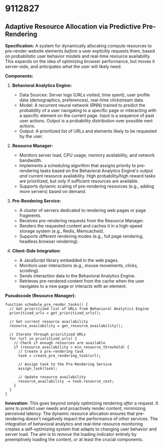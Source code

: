 # 9112827

## Adaptive Resource Allocation via Predictive Pre-Rendering

**Specification:** A system for dynamically allocating compute resources to pre-render website elements *before* a user explicitly requests them, based on probabilistic user behavior models and real-time resource availability. This expands on the idea of optimizing browser performance, but moves it server-side, and anticipates *what* the user will likely need.

**Components:**

1.  **Behavioral Analytics Engine:**
    *   Data Sources: Server logs (URLs visited, time spent), user profile data (demographics, preferences), real-time clickstream data.
    *   Model: A recurrent neural network (RNN) trained to predict the probability of a user navigating to a specific page or interacting with a specific element on the current page. Input is a sequence of past user actions. Output is a probability distribution over possible next actions.
    *   Output: A prioritized list of URLs and elements likely to be requested by the user.

2.  **Resource Manager:**
    *   Monitors server load, CPU usage, memory availability, and network bandwidth.
    *   Implements a scheduling algorithm that assigns priority to pre-rendering tasks based on the Behavioral Analytics Engine's output *and* current resource availability. High probability/high reward tasks are prioritized, but only if sufficient resources are available.
    *   Supports dynamic scaling of pre-rendering resources (e.g., adding more servers) based on demand.

3.  **Pre-Rendering Service:**
    *   A cluster of servers dedicated to rendering web pages or page fragments.
    *   Receives pre-rendering requests from the Resource Manager.
    *   Renders the requested content and caches it in a high-speed storage system (e.g., Redis, Memcached).
    *   Supports different rendering modes (e.g., full page rendering, headless browser rendering).

4.  **Client-Side Integration:**
    *   A JavaScript library embedded in the web pages.
    *   Monitors user interactions (e.g., mouse movements, clicks, scrolling).
    *   Sends interaction data to the Behavioral Analytics Engine.
    *   Retrieves pre-rendered content from the cache when the user navigates to a new page or interacts with an element.

**Pseudocode (Resource Manager):**

```
function schedule_pre_render_tasks() {
  // Get prioritized list of URLs from Behavioral Analytics Engine
  prioritized_urls = get_prioritized_urls();

  // Get current resource availability
  resource_availability = get_resource_availability();

  // Iterate through prioritized URLs
  for (url in prioritized_urls) {
    // Check if enough resources are available
    if (resource_availability > min_resource_threshold) {
      // Create a pre-rendering task
      task = create_pre_rendering_task(url);

      // Assign task to the Pre-Rendering Service
      assign_task(task);

      // Update resource availability
      resource_availability -= task.resource_cost;
    }
  }
}
```

**Innovation:** This goes beyond simply optimizing rendering *after* a request. It aims to predict user needs and proactively render content, minimizing perceived latency. The dynamic resource allocation ensures that pre-rendering doesn't negatively impact the performance of other services. The integration of behavioral analytics and real-time resource monitoring creates a self-optimizing system that adapts to changing user behavior and server load. The aim is to *remove* the loading indicator entirely by preemptively loading the content, or at least the crucial components.